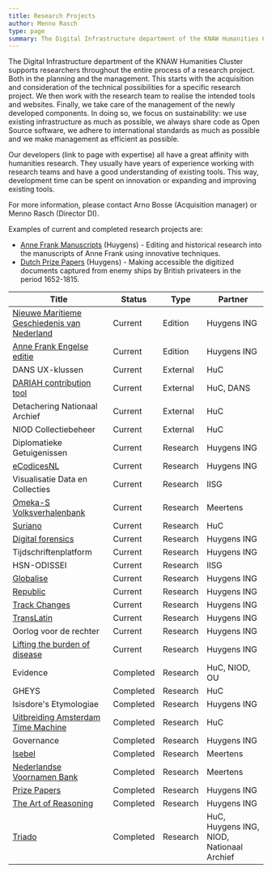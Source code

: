 ```yaml
---
title: Research Projects
author: Menno Rasch
type: page
summary: The Digital Infrastructure department of the KNAW Humanities Cluster supports researchers throughout the entire process of a research project. 
---
```

The Digital Infrastructure department of the KNAW Humanities Cluster supports researchers throughout the entire process of a research project. Both in the planning and the management. This starts with the acquisition and consideration of the technical possibilities for a specific research project. We then work with the research team to realise the intended tools and websites. Finally, we take care of the management of the newly developed components. In doing so, we focus on sustainability: we use existing infrastructure as much as possible, we always share code as Open Source software, we adhere to international standards as much as possible and we make management as efficient as possible.

Our developers (link to page with expertise) all have a great affinity with humanities research. They usually have years of experience working with research teams and have a good understanding of existing tools. This way, development time can be spent on innovation or expanding and improving existing tools.

For more information, please contact Arno Bosse (Acquisition manager) or Menno Rasch (Director DI).

Examples of current and completed research projects are:

- [Anne Frank Manuscripts](https://www.huygens.knaw.nl/projecten/onderzoek-manuscripten-anne-frank/) (Huygens) - Editing and historical research into the manuscripts of Anne Frank using innovative techniques.
- [Dutch Prize Papers](https://prizepapers.huygens.knaw.nl/) (Huygens) - Making accessible the digitized documents captured from enemy ships by British privateers in the period 1652-1815.

| **Title**                                                                                                                           | **Status** | **Type** | **Partner**                               |
|-------------------------------------------------------------------------------------------------------------------------------------|------------|----------|-------------------------------------------|
| [Nieuwe Maritieme Geschiedenis van Nederland](https://beta.nmgn.huygens.knaw.nl)                                                    | Current    | Edition  | Huygens ING                               |
| [Anne Frank Engelse editie](https://www.huygens.knaw.nl/projecten/onderzoek-manuscripten-anne-frank/)                               | Current    | Edition  | Huygens ING                               |
| DANS UX-klussen                                                                                                                     | Current    | External | HuC                                       |
| [DARIAH contribution tool](https://www.dariah.eu)                                                                                   | Current    | External | HuC, DANS                                 |
| Detachering Nationaal Archief                                                                                                       | Current    | External | HuC                                       |
| NIOD Collectiebeheer                                                                                                                | Current    | External | HuC                                       |
| Diplomatieke Getuigenissen                                                                                                          | Current    | Research | Huygens ING                               |
| [eCodicesNL](https://www.huygens.knaw.nl/projecten/ecodicesnl/)                                                                     | Current    | Research | Huygens ING                               |
| Visualisatie Data en Collecties                                                                                                     | Current    | Research | IISG                                      |
| [Omeka-S Volksverhalenbank](http://www.verhalenbank.nl)                                                                             | Current    | Research | Meertens                                  |
| [Suriano](https://www.huygens.knaw.nl/projecten/briefwisseling-van-christofforo-suriano/)                                           | Current    | Research | HuC                                       |
| [Digital forensics](https://en.huygens.knaw.nl/projecten/digital-forensics-for-historical-documents/)                               | Current    | Research | Huygens ING                               |
| Tijdschriftenplatform                                                                                                               | Current    | Research | Huygens ING                               |
| HSN-ODISSEI                                                                                                                         | Current    | Research | IISG                                      |
| [Globalise](https://globalise.huygens.knaw.nl)                                                                                      | Current    | Research | Huygens ING                               |
| [Republic](ttps://en.huygens.knaw.nl/projecten/resoluties-staten-generaal-1576-1796-de-oerbronnen-van-de-parlementaire-democratie/) | Current    | Research | Huygens ING                               |
| [Track Changes](ttps://en.huygens.knaw.nl/projecten/track-changes/)                                                                 | Current    | Research | Huygens ING                               |
| [TransLatin](https://translatin.nl)                                                                                                 | Current    | Research | Huygens ING                               |
| Oorlog voor de rechter                                                                                                              | Current    | Research | Huygens ING                               |
| [Lifting the burden of disease](https://www.nwo.nl/projecten/40618hw011-0)                                                          | Current    | Research | Huygens ING                               |
| Evidence                                                                                                                            | Completed  | Research | HuC, NIOD, OU                             |
| GHEYS                                                                                                                               | Completed  | Research | HuC                                       |
| Isisdore's Etymologiae                                                                                                              | Completed  | Research | Huygens ING                               |
| [Uitbreiding Amsterdam Time Machine](https://www.amsterdamtimemachine.nl)                                                           | Completed  | Research | HuC                                       |
| Governance                                                                                                                          | Completed  | Research | Huygens ING                               |
| [Isebel](https://isebel.eu )                                                                                                        | Completed  | Research | Meertens                                  |
| [Nederlandse Voornamen Bank](https://www.meertens.knaw.nl/nvb/)                                                                     | Completed  | Research | Meertens                                  |
| [Prize Papers](https://www.prizepapers.de)                                                                                          | Completed  | Research | Huygens ING                               |
| [The Art of Reasoning](https://art-of-reasoning.huygens.knaw.nl)                                                                    | Completed  | Research | Huygens ING                               |
| [Triado](https://www.oorlogsbronnen.nl )                                                                                            | Completed  | Research | HuC, Huygens ING, NIOD, Nationaal Archief |
